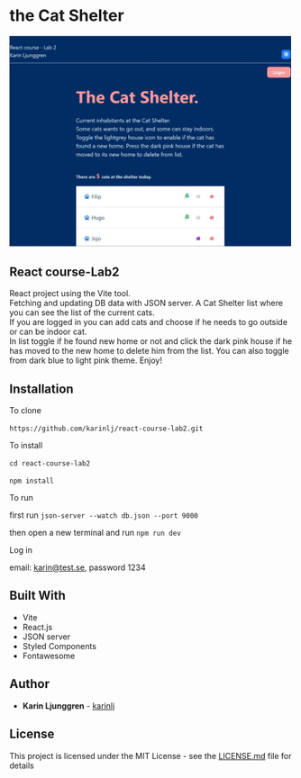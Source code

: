 # the Cat Shelter

<img width="500px" src="./src/assets/Screenshot_new.jpg" alt="Cat Shelter 2" />

## React course-Lab2

React project using the Vite tool. <br/>
Fetching and updating DB data with JSON server.
A Cat Shelter list where you can see the list of the current cats. <br/>
If you are logged in you can add cats and choose if he needs to go outside or can be indoor cat. <br/>
In list toggle if he found new home or not and click the dark pink house if he has moved to the new home to delete him from the list.
You can also toggle from dark blue to light pink theme.
Enjoy!

## Installation

To clone

`https://github.com/karinlj/react-course-lab2.git`

To install

`cd react-course-lab2`

`npm install`

To run

first run `json-server --watch db.json --port 9000`

then open a new terminal and run `npm run dev`

Log in

email: karin@test.se, password 1234

## Built With

- Vite
- React.js
- JSON server
- Styled Components
- Fontawesome

## Author

- **Karin Ljunggren** - [karinlj](https://github.com/karinlj)

## License

This project is licensed under the MIT License - see the [LICENSE.md](LICENSE.md) file for details

